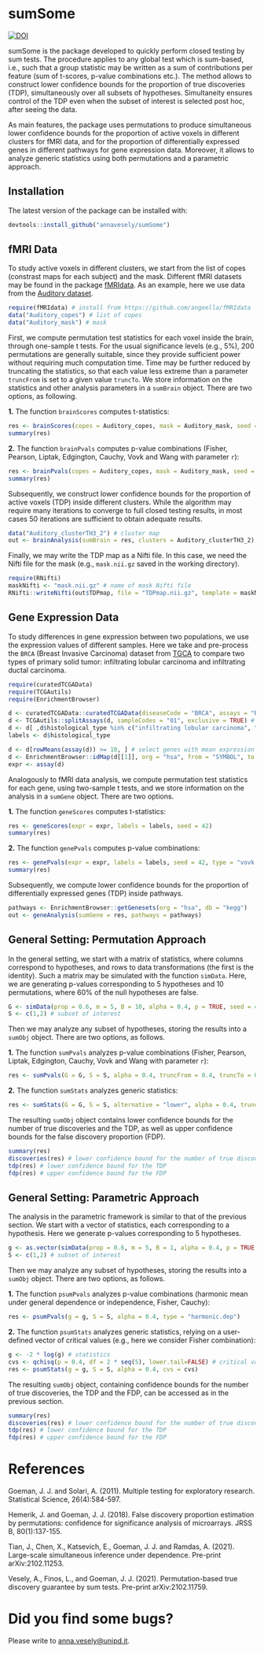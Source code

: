 # sumSome
[![DOI](https://zenodo.org/badge/324800427.svg)](https://zenodo.org/badge/latestdoi/324800427)

sumSome is the package developed to quickly perform closed testing by sum tests. The procedure applies to any global test which is sum-based, i.e., such that a group statistic may be written as a sum of contributions per feature (sum of t-scores, p-value combinations etc.). The method allows to construct lower confidence bounds for the proportion of true discoveries (TDP), simultaneously over all subsets of hypotheses. Simultaneity ensures control of the TDP even when the subset of interest is selected post hoc, after seeing the data.

As main features, the package uses permutations to produce simultaneous lower confidence bounds for the proportion of active voxels in different clusters for fMRI data, and for the proportion of differentially expressed genes in different pathways for gene expression data. Moreover, it allows to analyze generic statistics using both permutations and a parametric approach.


## Installation

The latest version of the package can be installed with:

``` r
devtools::install_github("annavesely/sumSome")
```


## fMRI Data
To study active voxels in different clusters, we start from the list of copes (constrast maps for each subject) and the mask. Different fMRI datasets may be found in the package [fMRIdata](https://github.com/angeella/fMRIdata). As an example, here we use data from the [Auditory dataset](https://openneuro.org/datasets/ds000116/versions/00003).

``` r
require(fMRIdata) # install from https://github.com/angeella/fMRIdata
data("Auditory_copes") # list of copes
data("Auditory_mask") # mask
```

First, we compute permutation test statistics for each voxel inside the brain, through one-sample t tests. For the usual significance levels (e.g., 5%), 200 permutations are generally suitable, since they provide sufficient power without requiring much computation time. Time may be further reduced by truncating the statistics, so that each value less extreme than a parameter ```truncFrom``` is set to a given value ```truncTo```. We store information on the statistics and other analysis parameters in a ```sumBrain``` object. There are two options, as following.

**1.** The function ```brainScores``` computes t-statistics:

``` r
res <- brainScores(copes = Auditory_copes, mask = Auditory_mask, seed = 42)
summary(res)
```

**2.** The function ```brainPvals``` computes p-value combinations (Fisher, Pearson, Liptak, Edgington, Cauchy, Vovk and Wang with parameter ```r```):

``` r
res <- brainPvals(copes = Auditory_copes, mask = Auditory_mask, seed = 42, type = "vovk.wang", r = 0)
summary(res)
```

Subsequently, we construct lower confidence bounds for the proportion of active voxels (TDP) inside different clusters. While the algorithm may require many iterations to converge to full closed testing results, in most cases 50 iterations are sufficient to obtain adequate results.

``` r
data("Auditory_clusterTH3_2") # cluster map
out <- brainAnalysis(sumBrain = res, clusters = Auditory_clusterTH3_2)
```


Finally, we may write the TDP map as a Nifti file. In this case, we need the Nifti file for the mask (e.g., ```mask.nii.gz``` saved in the working directory).

``` r
require(RNifti)
maskNifti <- "mask.nii.gz" # name of mask Nifti file
RNifti::writeNifti(out$TDPmap, file = "TDPmap.nii.gz", template = maskNifti)
```


## Gene Expression Data
To study differences in gene expression between two populations, we use the expression values of different samples. Here we take and pre-process the ```BRCA``` (Breast Invasive Carcinoma) dataset from [TGCA](https://portal.gdc.cancer.gov/projects/TCGA-BRCA) to compare two types of primary solid tumor: infiltrating lobular carcinoma and infiltrating ductal carcinoma.

``` r
require(curatedTCGAData)
require(TCGAutils)
require(EnrichmentBrowser)

d <- curatedTCGAData::curatedTCGAData(diseaseCode = "BRCA", assays = "RNASeq2Gene*", dry.run = FALSE)
d <- TCGAutils::splitAssays(d, sampleCodes = "01", exclusive = TRUE) # primary solid tumor
d <- d[ ,d$histological_type %in% c("infiltrating lobular carcinoma", "infiltrating ductal carcinoma")]
labels <- d$histological_type

d <- d[rowMeans(assay(d)) >= 10, ] # select genes with mean expression >= 10
d <- EnrichmentBrowser::idMap(d[[1]], org = "hsa", from = "SYMBOL", to = "ENTREZID") # map gene ID types
expr <- assay(d)
```

Analogously to fMRI data analysis, we compute permutation test statistics for each gene, using two-sample t tests, and we store information on the analysis in a ```sumGene``` object. There are two options.

**1.** The function ```geneScores``` computes t-statistics:

``` r
res <- geneScores(expr = expr, labels = labels, seed = 42)
summary(res)
```

**2.** The function ```genePvals``` computes p-value combinations:

``` r
res <- genePvals(expr = expr, labels = labels, seed = 42, type = "vovk.wang", r = -1)
summary(res)
```

Subsequently, we compute lower confidence bounds for the proportion of differentially expressed genes (TDP) inside pathways.

``` r
pathways <- EnrichmentBrowser::getGenesets(org = "hsa", db = "kegg")
out <- geneAnalysis(sumGene = res, pathways = pathways)
```


## General Setting: Permutation Approach
In the general setting, we start with a matrix of statistics, where columns correspond to hypotheses, and rows to data transformations (the first is the identity). Such a matrix may be simulated with the function ```simData```. Here, we are generating p-values corresponding to 5 hypotheses and 10 permutations, where 60% of the null hypotheses are false.

``` r 
G <- simData(prop = 0.6, m = 5, B = 10, alpha = 0.4, p = TRUE, seed = 42)
S <- c(1,2) # subset of interest
```

Then we may analyze any subset of hypotheses, storing the results into a ```sumObj``` object. There are two options, as follows.

**1.** The function ```sumPvals``` analyzes p-value combinations (Fisher, Pearson, Liptak, Edgington, Cauchy, Vovk and Wang with parameter ```r```):

``` r
res <- sumPvals(G = G, S = S, alpha = 0.4, truncFrom = 0.4, truncTo = 0.5, type = "vovk.wang", r = 0)
```

**2.** The function ```sumStats``` analyzes generic statistics:

``` r
res <- sumStats(G = G, S = S, alternative = "lower", alpha = 0.4, truncFrom = 0.4, truncTo = 0.5)
```

The resulting ```sumObj``` object contains lower confidence bounds for the number of true discoveries and the TDP, as well as upper confidence bounds for the false discovery proportion (FDP). 

``` r
summary(res)
discoveries(res) # lower confidence bound for the number of true discoveries
tdp(res) # lower confidence bound for the TDP
fdp(res) # upper confidence bound for the FDP
```



## General Setting: Parametric Approach
The analysis in the parametric framework is similar to that of the previous section. We start with a vector of statistics, each corresponding to a hypothesis. Here we generate p-values corresponding to 5 hypotheses.

``` r 
g <- as.vector(simData(prop = 0.6, m = 5, B = 1, alpha = 0.4, p = TRUE, seed = 42))
S <- c(1,2) # subset of interest
```

Then we may analyze any subset of hypotheses, storing the results into a ```sumObj``` object. There are two options, as follows.

**1.** The function ```psumPvals``` analyzes p-value combinations (harmonic mean under general dependence or independence, Fisher, Cauchy):

``` r
res <- psumPvals(g = g, S = S, alpha = 0.4, type = "harmonic.dep")
```

**2.** The function ```psumStats``` analyzes generic statistics, relying on a user-defined vector of critical values (e.g., here we consider Fisher combination):

``` r
g <- -2 * log(g) # statistics
cvs <- qchisq(p = 0.4, df = 2 * seq(5), lower.tail=FALSE) # critical values
res <- psumStats(g = g, S = S, alpha = 0.4, cvs = cvs)
```

The resulting ```sumObj``` object, containing confidence bounds for the number of true discoveries, the TDP and the FDP, can be accessed as in the previous section.

``` r
summary(res)
discoveries(res) # lower confidence bound for the number of true discoveries
tdp(res) # lower confidence bound for the TDP
fdp(res) # upper confidence bound for the FDP
```


# References
Goeman, J. J. and Solari, A. (2011). Multiple testing for exploratory research. Statistical Science, 26(4):584-597.

Hemerik, J. and Goeman, J. J. (2018). False discovery proportion estimation by permutations: confidence for significance analysis of microarrays. JRSS B, 80(1):137-155.

Tian, J., Chen, X., Katsevich, E., Goeman, J. J. and Ramdas, A. (2021). Large-scale simultaneous inference under dependence. Pre-print arXiv:2102.11253.

Vesely, A., Finos, L., and Goeman, J. J. (2021). Permutation-based true discovery guarantee by sum tests. Pre-print arXiv:2102.11759.


# Did you find some bugs?

Please write to anna.vesely@unipd.it.

